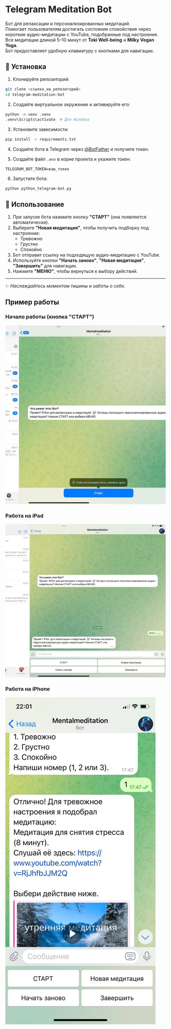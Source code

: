 # Telegram Meditation Bot

Бот для релаксации и персонализированных медитаций.  
Помогает пользователям достигать состояния спокойствия через короткие аудио-медитации с YouTube, подобранные под настроение.  
Все медитации длиной 5–10 минут от **Toki Well-being** и **Milky Vegan Yoga**.  
Бот предоставляет удобную клавиатуру с кнопками для навигации.

## 🚀 Установка

1. Клонируйте репозиторий:

```bash
git clone <ссылка_на_репозиторий>
cd telegram-meditation-bot
```

2. Создайте виртуальное окружение и активируйте его:

```bash
python -m venv .venv
.venv\Scripts\activate  # Для Windows
```

3. Установите зависимости:

```bash
pip install -r requirements.txt
```

4. Создайте бота в Telegram через [@BotFather](https://t.me/BotFather) и получите токен.

5. Создайте файл `.env` в корне проекта и укажите токен:

```env
TELEGRAM_BOT_TOKEN=ваш_токен
```

6. Запустите бота:

```bash
python python_telegram-bot.py
```

## 📱 Использование

1. При запуске бота нажмите кнопку **"СТАРТ"** (она появляется автоматически).
2. Выберите **"Новая медитация"**, чтобы получить подборку под настроение:
   - Тревожно
   - Грустно
   - Спокойно
3. Бот отправит ссылку на подходящую аудио-медитацию с YouTube.
4. Используйте кнопки **"Начать заново"**, **"Новая медитация"**, **"Завершить"** для навигации.
5. Нажмите **"МЕНЮ"**, чтобы вернуться к выбору действий.

---

✨ *Наслаждайтесь моментом тишины и заботы о себе.*


## Пример работы

### Начало работы (кнопка "СТАРТ")
![Начало работы](screenshots/ipad%20start.jpg)

### Работа на iPad
![Работа на iPad](screenshots/ipad.jpg)

### Работа на iPhone
![Работа на iPhone](screenshots/iphone.jpg)
